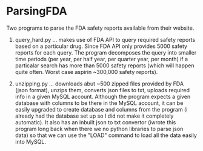 # ParsingFDA

Two programs to parse the FDA safety reports available from their website.

1. query_hard.py ... makes use of FDA API to query required safety reports based on a particular drug. Since FDA API only provides
                     5000 safety reports for each query. The program decomposes the query into smaller time periods (per year, per half year,
                     per quarter year, per month) if a particalar search has more than 5000 safety reports (which will happen quite often.
                     Worst case aspirin ~300,000 safety reports).
                     
2. unzipping.py ... downloads abut ~500 zipped files provided by FDA (json format), unzips them, converts json files to txt, uploads required
                    info in a given MySQL account. Although the program expects a given database with columns to be there in the MySQL 
                    account, it can be easily upgraded to create database and columns from the program (i already had the database set up 
                    so I did not make it completely automatic). It also has an inbuilt json to txt convertor (iwrote this program long back when there we no python libraries to parse json data) so that we can use the "LOAD" command to load all the data easily into MySQL.

